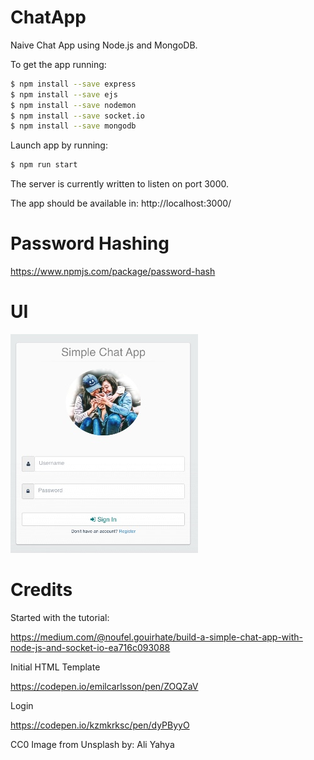 # ChatApp
Naive Chat App using Node.js and MongoDB.

To get the app running:
```bash
$ npm install --save express
$ npm install --save ejs
$ npm install --save nodemon
$ npm install --save socket.io
$ npm install --save mongodb
```

Launch app by running:
```bash
$ npm run start
```

The server is currently written to listen on port 3000.

The app should be available in:
http://localhost:3000/

# Password Hashing
https://www.npmjs.com/package/password-hash

# UI
![Login page](https://github.com/shirleythomas/ChatApp/blob/master/screenshot/login.jpg)


# Credits
Started with the tutorial:

https://medium.com/@noufel.gouirhate/build-a-simple-chat-app-with-node-js-and-socket-io-ea716c093088

Initial HTML Template

https://codepen.io/emilcarlsson/pen/ZOQZaV

Login

https://codepen.io/kzmkrksc/pen/dyPByyO

CC0 Image from Unsplash by:
Ali Yahya

